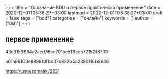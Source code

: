 +++
title = "Осознание BDD и первое практическо применение"
date = 2020-12-01T05:38:27+03:00
lastmod = 2020-12-01T05:38:27+03:00
draft = false
tags = ["bdd"]
categories = ["онлайн"]
keywords = []
author = ["dsh"]
+++

## первое применение
43c3153994a2acd76cd791be518ce572152f8709

a01a96103e88981dfbd37b832b5a2390116b8646

https://t.me/somatik/2231